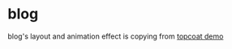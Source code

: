 blog
====

blog's layout and animation effect is copying from [topcoat demo](http://topcoat.io/topcoat/)
